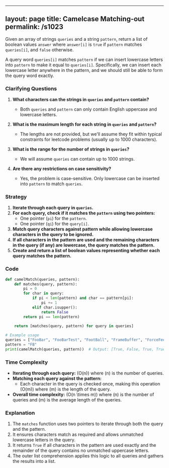 
---
layout: page
title:  Camelcase Matching-out
permalink: /s1023
---

Given an array of strings `queries` and a string `pattern`, return a list of boolean values `answer` where `answer[i]` is `true` if `pattern` matches `queries[i]`, and `false` otherwise.

A query word `queries[i]` matches `pattern` if we can insert lowercase letters into `pattern` to make it equal to `queries[i]`. Specifically, we can insert each lowercase letter anywhere in the pattern, and we should still be able to form the query word exactly.

### Clarifying Questions

1. **What characters can the strings in `queries` and `pattern` contain?**
   - Both `queries` and `pattern` can only contain English uppercase and lowercase letters.

2. **What is the maximum length for each string in `queries` and `pattern`?**
   - The lengths are not provided, but we'll assume they fit within typical constraints for leetcode problems (usually up to 1000 characters).

3. **What is the range for the number of strings in `queries`?**
   - We will assume `queries` can contain up to 1000 strings.

4. **Are there any restrictions on case sensitivity?**
   - Yes, the problem is case-sensitive. Only lowercase can be inserted into `pattern` to match `queries`.

### Strategy

1. **Iterate through each query in `queries`.**
2. **For each query, check if it matches the `pattern` using two pointers:**
   - One pointer (`pi`) for the `pattern`.
   - One pointer (`qi`) for the `query[i]`.
3. **Match query characters against pattern while allowing lowercase characters in the query to be ignored.**
4. **If all characters in the pattern are used and the remaining characters in the query (if any) are lowercase, the query matches the pattern.**
5. **Create and return a list of boolean values representing whether each query matches the pattern.**

### Code

```python
def camelMatch(queries, pattern):
    def matches(query, pattern):
        pi = 0
        for char in query:
            if pi < len(pattern) and char == pattern[pi]:
                pi += 1
            elif char.isupper():
                return False
        return pi == len(pattern)
    
    return [matches(query, pattern) for query in queries]

# Example usage
queries = ["FooBar", "FooBarTest", "FootBall", "FrameBuffer", "ForceFeedBack"]
pattern = "FB"
print(camelMatch(queries, pattern))  # Output: [True, False, True, True, False]
```

### Time Complexity

- **Iterating through each query:** \(O(n)\) where \(n\) is the number of queries.
- **Matching each query against the pattern:**
  - Each character in the query is checked once, making this operation \(O(m)\) where \(m\) is the length of the query.
- **Overall time complexity:** \(O(n \times m)\) where \(n\) is the number of queries and \(m\) is the average length of the queries.

### Explanation

1. The `matches` function uses two pointers to iterate through both the query and the pattern.
2. It ensures characters match as required and allows unmatched lowercase letters in the query.
3. It returns `True` if all characters in the pattern are used exactly and the remainder of the query contains no unmatched uppercase letters.
4. The outer list comprehension applies this logic to all queries and gathers the results into a list.